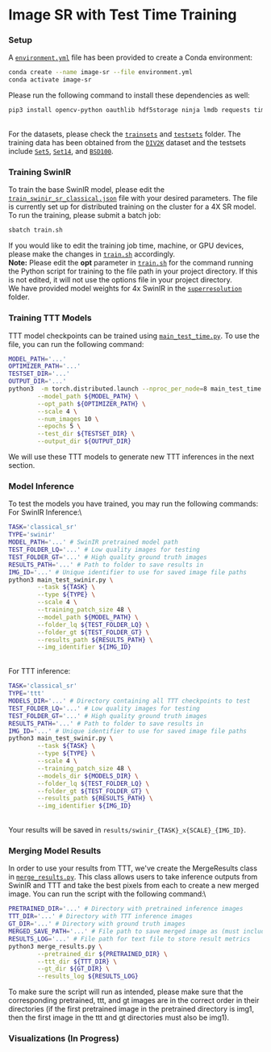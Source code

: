 # Image SR with Test Time Training

### Setup
A [`environment.yml`](environment.yml) file has been provided to create a Conda environment:

```bash
conda create --name image-sr --file environment.yml
conda activate image-sr
```

Please run the following command to install these dependencies as well:
```bash
pip3 install opencv-python oauthlib hdf5storage ninja lmdb requests timm einops pillow
```
\
For the datasets, please check the [`trainsets`](trainsets) and  [`testsets`](testsets) folder. The training data has been obtained from the
[`DIV2K`](https://data.vision.ee.ethz.ch/cvl/DIV2K/) dataset and the testsets include [`Set5`](testsets/Set5), [`Set14`](testsets/Set14), and [`BSD100`](testsets/BSD_100/). 

### Training SwinIR
To train the base SwinIR model, please edit the [`train_swinir_sr_classical.json`](options/swinir/train_swinir_sr_classical.json) file with your desired parameters. The file is currently set up for distributed training on the cluster for a 4X SR model. To run the training, please submit a batch job:
```bash
sbatch train.sh
```
If you would like to edit the training job time, machine, or GPU devices, please make the changes in [`train.sh`](train.sh) accordingly.\
**Note:** Please edit the **opt** parameter in [`train.sh`](train.sh) for the command running the Python script for training to the file path in your project directory. If this is not edited, it will not use the options file in your project directory.\
We have provided model weights for 4x SwinIR in the [`superresolution`](superresolution/swinir_sr_classical_patch48_x4/models) folder.

### Training TTT Models
TTT model checkpoints can be trained using [`main_test_time.py`](main_test_time.py). To use the file, you can run the following command:
```bash
MODEL_PATH='...'
OPTIMIZER_PATH='...'
TESTSET_DIR='...'
OUTPUT_DIR='...'
python3  -m torch.distributed.launch --nproc_per_node=8 main_test_time.py \
        --model_path ${MODEL_PATH} \
        --opt_path ${OPTIMIZER_PATH} \
        --scale 4 \
        --num_images 10 \
        --epochs 5 \
        --test_dir ${TESTSET_DIR} \
        --output_dir ${OUTPUT_DIR}
```
We will use these TTT models to generate new TTT inferences in the next section. 

### Model Inference
To test the models you have trained, you may run the following commands:
For SwinIR Inference:\
```bash
TASK='classical_sr'
TYPE='swinir'
MODEL_PATH='...' # SwinIR pretrained model path
TEST_FOLDER_LQ='...' # Low quality images for testing
TEST_FOLDER_GT='...' # High quality ground truth images
RESULTS_PATH='...' # Path to folder to save results in
IMG_ID='...' # Unique identifier to use for saved image file paths
python3 main_test_swinir.py \
        --task ${TASK} \
        --type ${TYPE} \
        --scale 4 \
        --training_patch_size 48 \
        --model_path ${MODEL_PATH} \
        --folder_lq ${TEST_FOLDER_LQ} \
        --folder_gt ${TEST_FOLDER_GT} \
        --results_path ${RESULTS_PATH} \
        --img_identifier ${IMG_ID}
```
\
For TTT inference:
```bash
TASK='classical_sr'
TYPE='ttt'
MODELS_DIR='...' # Directory containing all TTT checkpoints to test
TEST_FOLDER_LQ='...' # Low quality images for testing
TEST_FOLDER_GT='...' # High quality ground truth images
RESULTS_PATH='...' # Path to folder to save results in
IMG_ID='...' # Unique identifier to use for saved image file paths
python3 main_test_swinir.py \
        --task ${TASK} \
        --type ${TYPE} \
        --scale 4 \
        --training_patch_size 48 \
        --models_dir ${MODELS_DIR} \
        --folder_lq ${TEST_FOLDER_LQ} \
        --folder_gt ${TEST_FOLDER_GT} \
        --results_path ${RESULTS_PATH} \
        --img_identifier ${IMG_ID}
```
\
Your results will be saved in `results/swinir_{TASK}_x{SCALE}_{IMG_ID}`.

### Merging Model Results
In order to use your results from TTT, we've create the MergeResults class in [`merge_results.py`](merge_results.py). This class allows users to take inference outputs from SwinIR and TTT and take the best pixels from each to create a new merged image. You can run the script with the following command:\
```bash
PRETRAINED_DIR='...' # Directory with pretrained inference images
TTT_DIR='...' # Directory with TTT inference images
GT_DIR='...' # Directory with ground truth images
MERGED_SAVE_PATH='...' # File path to save merged image as (must include .png extension in file name)
RESULTS_LOG='...' # File path for text file to store result metrics
python3 merge_results.py \
        --pretrained_dir ${PRETRAINED_DIR} \
        --ttt_dir ${TTT_DIR} \
        --gt_dir ${GT_DIR} \
        --results_log ${RESULTS_LOG}
```
To make sure the script will run as intended, please make sure that the corresponding pretrained, ttt, and gt images are in the correct order in their directories (if the first pretrained image in the pretrained directory is img1, then the first image in the ttt and gt directories must also be img1). 

### Visualizations (In Progress)

       



